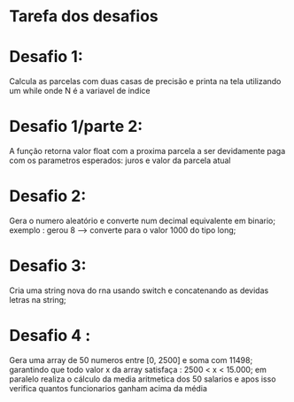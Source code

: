 # Tarefa dos desafios

# Desafio 1:
  Calcula as parcelas com duas casas de precisão e printa na tela utilizando um while onde N é a variavel de indice

# Desafio 1/parte 2:
  A função retorna valor float com a proxima parcela a ser devidamente paga com os parametros esperados: juros e valor da parcela atual

# Desafio 2:
Gera o numero aleatório e converte num decimal equivalente em binario; exemplo : gerou 8 --> converte para o valor 1000 do tipo long;

# Desafio 3:
  Cria uma string nova do rna usando switch e concatenando as devidas letras na string;

# Desafio 4 : 
  Gera uma array de 50 numeros entre [0, 2500] e soma com 11498; garantindo que todo valor x da array satisfaça : 2500 < x < 15.000;
  em paralelo realiza o cálculo da media aritmetica dos 50 salarios e apos isso verifica quantos funcionarios ganham acima da média
